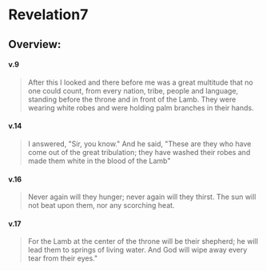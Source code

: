 # Revelation7

## Overview:



#### v.9
>After this I looked and there before me was a great multitude that no one could count, from every nation, tribe, people and language, standing before the throne and in front of the Lamb. They were wearing white robes and were holding palm branches in their hands.

#### v.14
>I answered, "Sir, you know."
>And he said, "These are they who have come out of the great tribulation; they have washed their robes and made them white in the blood of the Lamb"

#### v.16
>Never again will they hunger; never again will they thirst. The sun will not beat upon them, nor any scorching heat.

#### v.17
>For the Lamb at the center of the throne will be their shepherd; he will lead them to springs of living water. And God will wipe away every tear from their eyes."

